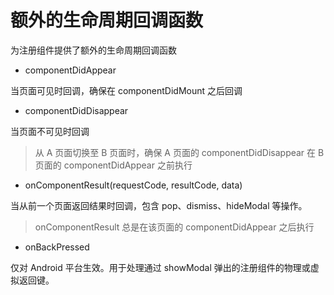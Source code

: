 # 额外的生命周期回调函数

为注册组件提供了额外的生命周期回调函数

* componentDidAppear

当页面可见时回调，确保在 componentDidMount 之后回调

* componentDidDisappear

当页面不可见时回调

> 从 A 页面切换至 B 页面时，确保 A 页面的 componentDidDisappear 在 B 页面的 componentDidAppear 之前执行

* onComponentResult(requestCode, resultCode, data)

当从前一个页面返回结果时回调，包含 pop、dismiss、hideModal 等操作。

> onComponentResult 总是在该页面的 componentDidAppear 之后执行

* onBackPressed

仅对 Android 平台生效。用于处理通过 showModal 弹出的注册组件的物理或虚拟返回键。
